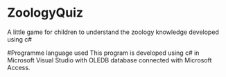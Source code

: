 # ZoologyQuiz
A little game for children to understand the zoology knowledge developed using c#

#Programme language used
This program is developed using c# in Microsoft Visual Studio with OLEDB database connected with Microsoft Access.
